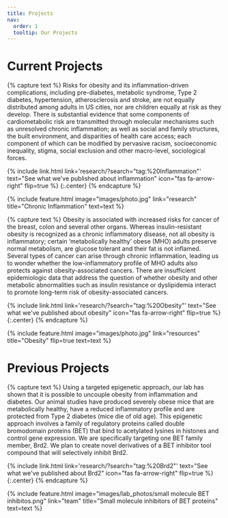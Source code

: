 ```yaml
---
title: Projects
nav:
  order: 1
  tooltip: Our Projects
---
```


# Current Projects

{% capture text %}
Risks for obesity and its inflammation-driven complications, including pre-diabetes, metabolic syndrome, Type 2 diabetes, hypertension, atherosclerosis and stroke, are not equally distributed among adults in US cities, nor are children equally at risk as they develop. There is substantial evidence that some components of cardiometabolic risk are transmitted through molecular mechanisms such as unresolved chronic inflammation; as well as social and family structures, the built environment, and disparities of health care access; each component of which can be modified by pervasive racism, socioeconomic inequality, stigma, social exclusion and other macro-level, sociological forces.

{%
  include link.html
  link='research/?search="tag:%20Inflammation"'
  text="See what we've published about inflammation"
  icon="fas fa-arrow-right"
  flip=true
%}
{:.center}
{% endcapture %}

{%
  include feature.html
  image="images/photo.jpg"
  link="research"
  title="Chronic Inflammation"
  text=text
%}

{% capture text %}
Obesity is associated with increased risks for cancer of the breast, colon and several other organs. Whereas insulin-resistant obesity is recognized as a chronic inflammatory disease, not all obesity is inflammatory; certain ‘metabolically healthy’ obese (MHO) adults preserve normal metabolism, are glucose tolerant and their fat is not inflamed. Several types of cancer can arise through chronic inflammation, leading us to wonder whether the low-inflammatory profile of MHO adults also protects against obesity-associated cancers. There are insufficient epidemiologic data that address the question of whether obesity and other metabolic abnormalities such as insulin resistance or dyslipidemia interact to promote long-term risk of obesity-associated cancers.

{%
  include link.html
  link='research/?search="tag:%20Obesity"'
  text="See what we've published about obesity"
  icon="fas fa-arrow-right"
  flip=true
%}
{:.center}
{% endcapture %}

{%
  include feature.html
  image="images/photo.jpg"
  link="resources"
  title="Obesity"
  flip=true
  text=text
%}



# Previous Projects

{% capture text %}
Using a targeted epigenetic approach, our lab has shown that it is possible to uncouple obesity from inflammation and diabetes. Our animal studies have produced severely obese mice that are metabolically healthy, have a reduced inflammatory profile and are protected from Type 2 diabetes (mice die of old age). This epigenetic approach involves a family of regulatory proteins called double bromodomain proteins (BET) that bind to acetylated lysines in histones and control gene expression. We are specifically targeting one BET family member, Brd2. We plan to create novel derivatives of a BET inhibitor tool compound that will selectively inhibit Brd2.

{%
  include link.html
  link='research/?search="tag:%20Brd2"'
  text="See what we've published about Brd2"
  icon="fas fa-arrow-right"
  flip=true
%}
{:.center}
{% endcapture %}

{%
  include feature.html
  image="images/lab_photos/small molecule BET inhibitos.png"
  link="team"
  title="Small molecule inhibitors of BET proteins"
  text=text
%}
